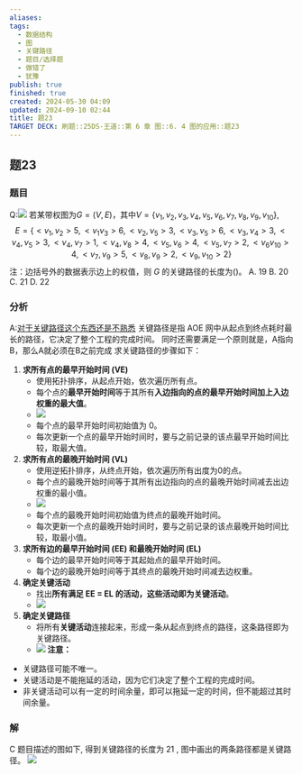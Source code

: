 ```yaml
---
aliases: 
tags:
  - 数据结构
  - 图
  - 关键路径
  - 题目/选择题
  - 做错了
  - 犹豫
publish: true
finished: true
created: 2024-05-30 04:09
updated: 2024-09-10 02:44
title: 题23
TARGET DECK: 刷题::25DS-王道::第 6 章 图::6. 4 图的应用::题23
---
```

## 题23
### 题目
Q:![](https://img.hwenyi.live/202409100941755.webp)
若某带权图为$G=(V,E)$，其中$V=\{v_1,v_2,v_3,v_4,v_5,v_6,v_7,v_8,v_9,v_{10}\}$,
$$E=\{<v_1,v_2>5,<v_1\nu_{3}>6,<\nu_{2},\nu_{5}>3,<\nu_{3},\nu_{5}>6,<\nu_{3},\nu_{4}>3,<\nu_{4},\nu_{5}>3,<\nu_{4},\nu_{7}>1,<\nu_{4},\nu_{8}>4,<\nu_{5},\nu_{6}>4,<\nu_{5},\nu_{7}>2,<\nu_{6}v_{10}>4,<v_7,v_9>5,<v_8,v_9>2,<v_9,v_{10}>2\}$$
注：边括号外的数据表示边上的权值，则 $G$ 的关键路径的长度为()。
A. 19 
B. 20 
C. 21 
D. 22
### 分析
A:[对于关键路径这个东西还是不熟悉](https://www.bilibili.com/video/BV1dy421a7S1?t=8.0)
关键路径是指 AOE 网中从起点到终点耗时最长的路径，它决定了整个工程的完成时间。
同时还需要满足一个原则就是，A指向B，那么A就必须在B之前完成
求关键路径的步骤如下：
1. **求所有点的最早开始时间 (VE)**
    - 使用拓扑排序，从起点开始，依次遍历所有点。
    - 每个点的**最早开始时间**等于其所有**入边指向的点的最早开始时间加上入边权重的最大值**。
    - ![](https://img.hwenyi.live/202409101041917.webp)
    - 每个点的最早开始时间初始值为 0。
    - 每次更新一个点的最早开始时间时，要与之前记录的该点最早开始时间比较，取最大值。
2. **求所有点的最晚开始时间 (VL)**
    - 使用逆拓扑排序，从终点开始，依次遍历所有出度为0的点。
    - 每个点的最晚开始时间等于其所有出边指向的点的最晚开始时间减去出边权重的最小值。
    - ![](https://img.hwenyi.live/202409101042541.webp)
    - 每个点的最晚开始时间初始值为终点的最晚开始时间。
    - 每次更新一个点的最晚开始时间时，要与之前记录的该点最晚开始时间比较，取最小值。
3. **求所有边的最早开始时间 (EE) 和最晚开始时间 (EL)**
    - 每个边的最早开始时间等于其起始点的最早开始时间。
    - 每个边的最晚开始时间等于其终点的最晚开始时间减去边权重。
4. **确定关键活动**
    - 找出**所有满足 EE = EL 的活动，这些活动即为关键活动**。
    - ![](https://img.hwenyi.live/202409101039778.webp)
5. **确定关键路径**
    - 将所有**关键活动**连接起来，形成一条从起点到终点的路径，这条路径即为关键路径。
   - ![](https://img.hwenyi.live/202409101043045.webp)
**注意：**
- 关键路径可能不唯一。
- 关键活动是不能拖延的活动，因为它们决定了整个工程的完成时间。
- 非关键活动可以有一定的时间余量，即可以拖延一定的时间，但不能超过其时间余量。
### 解
C
题目描述的图如下, 得到关键路径的长度为 21 , 图中画出的两条路径都是关键路径。
![](https://img.hwenyi.live/202409101021226.webp)


 